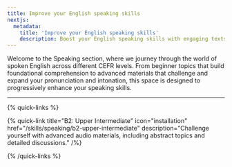```yaml
---
title: Improve your English speaking skills
nextjs:
  metadata:
    title: 'Improve your English speaking skills'
    description: Boost your English speaking skills with engaging texts tailored to enhance comprehension and vocabulary.
---
```


Welcome to the Speaking section, where we journey through the world of spoken English across different CEFR levels. From beginner topics that build foundational comprehension to advanced materials that challenge and expand your pronunciation and intonation, this space is designed to progressively enhance your speaking skills.

---

{% quick-links %}

<!-- {% quick-link title="A1: Elementary" icon="installation" href="/skills/speaking/a1-elementary" description="Discover basic speaking exercises to start understanding simple spoken language." /%} -->

<!-- {% quick-link title="A2: Pre-Intermediate" icon="installation" href="/skills/speaking/a2-pre-intermediate" description="Engage with short recordings and simple dialogues to improve your speaking comprehension." /%} -->

<!-- {% quick-link title="B1: Intermediate" icon="installation" href="/skills/speaking/b1-intermediate" description="Expand your speaking skills with more complex audio materials, focusing on everyday topics and situations." /%} -->

{% quick-link title="B2: Upper Intermediate" icon="installation" href="/skills/speaking/b2-upper-intermediate" description="Challenge yourself with advanced audio materials, including abstract topics and detailed discussions." /%}

<!-- {% quick-link title="C1: Advanced" icon="installation" href="/skills/speaking/c1-advanced" description="Master speaking through sophisticated audio materials, analysing subtle meanings and diverse genres." /%} -->

{% /quick-links %}
